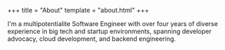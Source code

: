 +++
title = "About"
template = "about.html"
+++

I'm a multipotentialite Software Engineer with over four years of diverse experience in
big tech and startup environments, spanning developer advocacy, cloud development, and backend
engineering.
